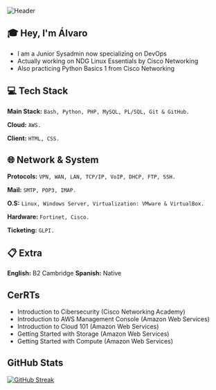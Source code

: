 ![Header](https://res.cloudinary.com/dvn2wgaoj/image/upload/v1748447137/GitHub_Header_vu5gdb.png)

## 🎓​ Hey, I'm Álvaro

 - I am a Junior Sysadmin now specializing on DevOps 
 - Actually working on NDG Linux Essentials by Cisco Networking 
 - Also practicing Python Basics 1 from Cisco Networking 

## 💻​ Tech Stack

**Main Stack:** ```Bash, Python, PHP, MySQL, PL/SQL, Git & GitHub.```

**Cloud:** ```AWS.```

**Client:** ```HTML, CSS.```

## 🌐​ Network & System

**Protocols:** ```VPN, WAN, LAN, TCP/IP, VoIP, DHCP, FTP, SSH.```

**Mail:** ```SMTP, POP3, IMAP.```

**O.S:** ```Linux, Windows Server, Virtualization: VMware & VirtualBox.```

**Hardware:** ```Fortinet, Cisco.```

**Ticketing:** ```GLPI.```

## 📋​ Extra

**English:** B2 Cambridge
**Spanish:** Native

## CerRTs 

 - Introduction to Cibersecurity (Cisco Networking Academy)
 - Introduction to AWS Management Console (Amazon Web Services)
 - Introduction to Cloud 101 (Amazon Web Services)
 - Getting Started with Storage (Amazon Web Services)
 - Getting Started with Compute (Amazon Web Services)

## GitHub Stats

[![GitHub Streak](https://github-readme-streak-stats.herokuapp.com?user=alvarzzz%20&theme=prussian)](https://git.io/streak-stats)
